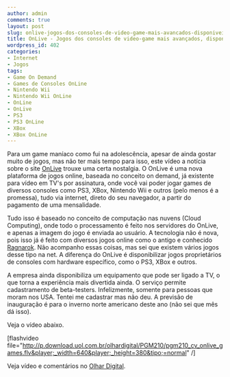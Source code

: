 ```yaml
---
author: admin
comments: true
layout: post
slug: onlive-jogos-dos-consoles-de-video-game-mais-avancados-disponiveis-na-web
title: OnLive - Jogos dos consoles de video-game mais avançados, disponíveis na web
wordpress_id: 402
categories:
- Internet
- Jogos
tags:
- Game On Demand
- Games de Consoles OnLine
- Nintendo Wii
- Nintendo Wii OnLine
- OnLine
- OnLive
- PS3
- PS3 OnLine
- XBox
- XBox OnLine
---
```


Para um game maníaco como fui na adolescência, apesar de ainda gostar muito de jogos, mas não ter mais tempo para isso, este vídeo a notícia sobre o site [OnLive](http://www.onlive.com/) trouxe uma certa nostalgia. O OnLive é uma nova plataforma de jogos online, baseada no conceito on demand, já existente para vídeo em TV's por assinatura, onde você vai poder jogar games de diversos consoles como PS3, XBox, Nintendo Wii e outros (pelo menos é a promessa), tudo via internet, direto do seu navegador, a partir do pagamento de uma mensalidade.

Tudo isso é baseado no conceito de computação nas nuvens (Cloud Computing), onde todo o processamento é feito nos servidores do OnLive, e apenas a imagem do jogo é enviada ao usuário. A tecnologia não é nova, pois isso já é feito com diversos jogos online como o antigo e conhecido [Ragnarok](http://games.levelupgames.uol.com.br/ragnarok/home/index.php). Não acompanho essas coisas, mas sei que existem vários jogos desse tipo na net. A diferença do OnLive é disponibilizar jogos proprietários de consoles com hardware específico, como o PS3, XBox e outros.

A empresa ainda disponibiliza um equipamento que pode ser ligado a TV, o que torna a experiência mais divertida ainda. O serviço permite cadastramento de beta-testers. Infelizmente, somente para pessoas que moram nos USA. Tentei me cadastrar mas não deu. A previsão de inauguração é para o inverno norte americano deste ano (não sei que mês dá isso).

Veja o vídeo abaixo.

[flashvideo file="http://p.download.uol.com.br/olhardigital/PGM210/pgm210_cv_onlive_games.flv&player;_width=640&player;_height=380&tipo;=normal" /] 

Veja vídeo e comentários no [Olhar Digital](http://olhardigital.uol.com.br/central_de_videos/video_wide.php?id_conteudo=7942).
